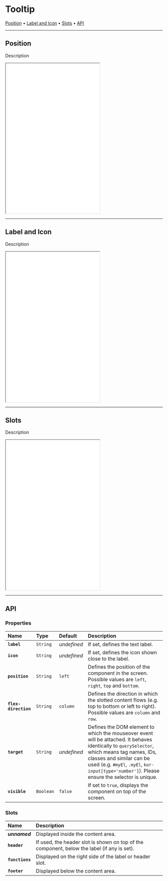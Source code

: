 # Tooltip

[Position](components/tooltip#position) • [Label and Icon](components/tooltip#label-and-icon) • [Slots](components/tooltip#slots) • [API](components/tooltip#api)

---

## Position

Description


<iframe src="./assets/docs/components/tooltip/position.html" height="480px"></iframe>

---

## Label and Icon

Description

<iframe src="./assets/docs/components/tooltip/label-and-icon.html" height="480px"></iframe>

---

## Slots

Description

<iframe src="./assets/docs/components/tooltip/slots.html" height="480px"></iframe>

---

## API

### Properties

| Name | Type | Default | Description |
| :-- | :-- | :-- | :-- |
| **`label`** | `String` | _undefined_ | If set, defines the text label. |
| **`icon`** | `String` | _undefined_ | If set, defines the icon shown close to the label. |
| **`position`** | `String` | `left` | Defines the position of the component in the screen. Possible values are `left`, `right`, `top` and `bottom`. |
| **`flex-direction`** | `String` | `column` | Defines the direction in which the slotted content flows (e.g. top to bottom or left to right). Possible values are `column` and `row`. |
| **`target`** | `String` | _undefined_ | Defines the DOM element to which the mouseover event will be attached. It behaves identically to `querySelector`, which means tag names, IDs, classes and similar can be used (e.g. `#myEl`, `.myEl`, `kor-input[type='number']`). Please ensure the selector is unique. |
| **`visible`** | `Boolean` | `false` | If set to `true`, displays the component on top of the screen. |

### Slots

| Name | Description |
| :-- | :-- |
| **_unnamed_** | Displayed inside the content area. |
| **`header`** | If used, the header slot is shown on top of the component, below the label (if any is set). |
| **`functions`** | Displayed on the right side of the label or header slot. |
| **`footer`** | Displayed below the content area. |